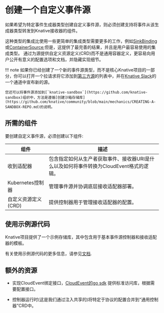 # 创建一个自定义事件源

如果希望为特定事件生成器类型创建自定义事件源，则必须创建支持将事件从该生成器类型转发到Knative接收器的组件。

这种类型的集成比使用一些更简单的集成类型需要更多的工作，例如[SinkBinding](../sinkbinding/README.md)或[ContainerSource](../containersource/README.md);但是，这提供了最完善的结果，并且是用户最容易使用的集成类型。
通过为源提供自定义资源定义(CRD)而不是通用容器定义，更容易向用户公开有意义的配置选项和文档，并隐藏实现细节。

!!! note
    如果你已经创建了一个新的事件源类型，而不是核心Knative项目的一部分，你可以打开一个拉请求将它添加到[第三方源](../../sources/#third-party-sources)的列表中，并在[Knative Slack](https://slack.knative.dev/)的一个通道中宣布新的源。

    您还可以将事件源添加到[`knative-sandbox`](https://github.com/knative-sandbox)组织中，方法是遵循[创建沙箱存储库](https://github.com/knative/community/blob/main/mechanics/CREATING-A-SANDBOX-REPO.md)的说明。

## 所需的组件

要创建自定义事件源，必须创建以下组件:

| 组件                 | 描述                                                                                    |
| -------------------- | --------------------------------------------------------------------------------------- |
| 收到适配器           | 包含指定如何从生产者获取事件、接收器URI是什么以及如何将事件转换为CloudEvent格式的逻辑。 |
| Kubernetes控制器     | 管理事件源并协调底层接收适配器部署。                                                    |
| 自定义资源定义 (CRD) | 提供控制器用于管理接收适配器的配置。                                                    |

<!--TODO: Add a diagram for this-->

## 使用示例源代码

Knative项目提供了一个示例存储库，其中包含用于基本事件源控制器和接收适配器的模板。

有关使用示例源代码的更多信息，请参见[文档](./sample-repo.md).

## 额外的资源

* 实现CloudEvent绑定接口，[CloudEvent的go sdk](https://github.com/cloudevents/sdk-go) 提供标准访问库，根据需要配置接口。

* 控制器运行时(这是我们通过注入共享的)将特定于协议的配置合并到“通用控制器”CRD中。
